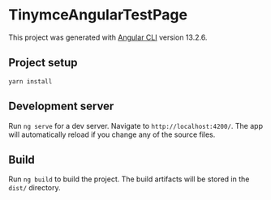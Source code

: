 # TinymceAngularTestPage

This project was generated with [Angular CLI](https://github.com/angular/angular-cli) version 13.2.6.

## Project setup
```
yarn install
```

## Development server

Run `ng serve` for a dev server. Navigate to `http://localhost:4200/`. The app will automatically reload if you change any of the source files.

## Build

Run `ng build` to build the project. The build artifacts will be stored in the `dist/` directory.
